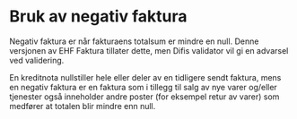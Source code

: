 # Bruk av negativ faktura

Negativ faktura er når fakturaens totalsum er mindre en null. Denne versjonen av EHF Faktura tillater dette, men Difis validator vil gi en advarsel ved validering.

En kreditnota nullstiller hele eller deler av en tidligere sendt faktura, mens en negativ faktura er en faktura som i tillegg til salg av nye varer og/eller tjenester også inneholder andre poster (for eksempel retur av varer) som medfører at totalen blir mindre enn null.
